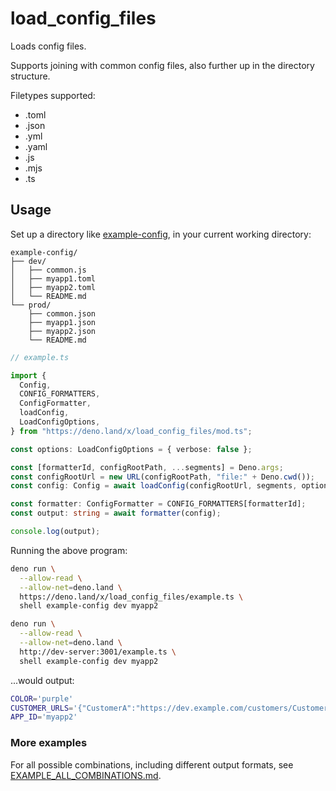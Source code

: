 # load_config_files

Loads config files.

Supports joining with common config files, also further up in the directory
structure.

Filetypes supported:

- .toml
- .json
- .yml
- .yaml
- .js
- .mjs
- .ts

## Usage

Set up a directory like [example-config](example-config), in your current
working directory:

```
example-config/
├── dev/
│   ├── common.js
│   ├── myapp1.toml
│   ├── myapp2.toml
│   └── README.md
└── prod/
    ├── common.json
    ├── myapp1.json
    ├── myapp2.json
    └── README.md
```

```typescript
// example.ts

import {
  Config,
  CONFIG_FORMATTERS,
  ConfigFormatter,
  loadConfig,
  LoadConfigOptions,
} from "https://deno.land/x/load_config_files/mod.ts";

const options: LoadConfigOptions = { verbose: false };

const [formatterId, configRootPath, ...segments] = Deno.args;
const configRootUrl = new URL(configRootPath, "file:" + Deno.cwd());
const config: Config = await loadConfig(configRootUrl, segments, options);

const formatter: ConfigFormatter = CONFIG_FORMATTERS[formatterId];
const output: string = await formatter(config);

console.log(output);
```

Running the above program:

```sh
deno run \
  --allow-read \
  --allow-net=deno.land \
  https://deno.land/x/load_config_files/example.ts \
  shell example-config dev myapp2
```

```sh
deno run \
  --allow-read \
  --allow-net=deno.land \
  http://dev-server:3001/example.ts \
  shell example-config dev myapp2
```

...would output:

```sh
COLOR='purple'
CUSTOMER_URLS='{"CustomerA":"https://dev.example.com/customers/CustomerA.json","CustomerB":"https://dev.example.com/customers/CustomerB.json","CustomerC":"https://dev.example.com/customers/CustomerC.json","CustomerD":"https://dev.example.com/customers/CustomerD.json","CustomerE":"https://dev.example.com/customers/CustomerE.json"}'
APP_ID='myapp2'
```

### More examples

For all possible combinations, including different output formats, see
[EXAMPLE_ALL_COMBINATIONS.md](EXAMPLE_ALL_COMBINATIONS.md).
